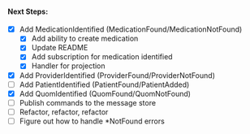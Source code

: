 #### Next Steps:

- [x] Add MedicationIdentified (MedicationFound/MedicationNotFound)
    - [x] Add ability to create medication
    - [x] Update README
    - [x] Add subscription for medication identified
    - [x] Handler for projection
- [x] Add ProviderIdentified (ProviderFound/ProviderNotFound)
- [ ] Add PatientIdentified (PatientFound/PatientAdded)
- [x] Add QuomIdentified (QuomFound/QuomNotFound)
- [ ] Publish commands to the message store
- [ ] Refactor, refactor, refactor
- [ ] Figure out how to handle \*NotFound errors
